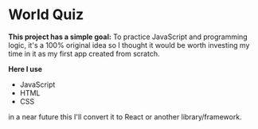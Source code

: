 # World Quiz

**This project has a simple goal:** 
To practice JavaScript and programming logic, it's a 100% original idea so I thought it would be worth investing my time in it as my first app created from scratch.

**Here I use**

- JavaScript
- HTML 
- CSS 

in a near future this I'll convert it to React or another library/framework.

